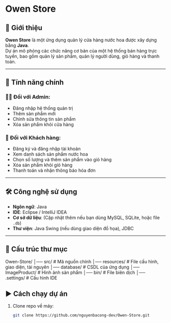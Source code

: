 # Owen Store

## 📌 Giới thiệu  
**Owen Store** là một ứng dụng quản lý cửa hàng nước hoa được xây dựng bằng **Java**.  
Dự án mô phỏng các chức năng cơ bản của một hệ thống bán hàng trực tuyến, bao gồm quản lý sản phẩm, quản lý người dùng, giỏ hàng và thanh toán.

---

## 🚀 Tính năng chính  

### 👩‍💼 Đối với Admin:
- Đăng nhập hệ thống quản trị  
- Thêm sản phẩm mới  
- Chỉnh sửa thông tin sản phẩm  
- Xóa sản phẩm khỏi cửa hàng  

### 🛒 Đối với Khách hàng:
- Đăng ký và đăng nhập tài khoản  
- Xem danh sách sản phẩm nước hoa  
- Chọn số lượng và thêm sản phẩm vào giỏ hàng  
- Xóa sản phẩm khỏi giỏ hàng  
- Thanh toán và nhận thông báo hóa đơn  

---

## 🛠️ Công nghệ sử dụng
- **Ngôn ngữ**: Java  
- **IDE**: Eclipse / IntelliJ IDEA  
- **Cơ sở dữ liệu**: (Cập nhật thêm nếu bạn dùng MySQL, SQLite, hoặc file `.db`)  
- **Thư viện**: Java Swing (nếu dùng giao diện đồ họa), JDBC  

---

## 📂 Cấu trúc thư mục
Owen-Store/
│── src/              # Mã nguồn chính
│── resources/        # File cấu hình, giao diện, tài nguyên
│── database/         # CSDL của ứng dụng
│── ImageProduct/     # Hình ảnh sản phẩm
│── bin/              # File biên dịch
│── .settings/        # Cấu hình IDE

## ▶️ Cách chạy dự án
1. Clone repo về máy:  
   ```bash
   git clone https://github.com/nguyenbacong-dev/Owen-Store.git

